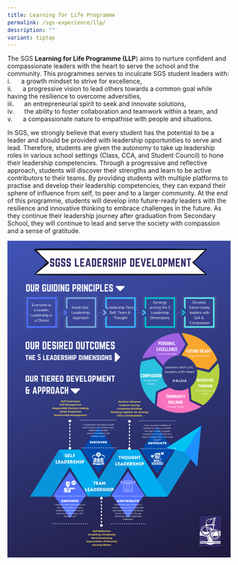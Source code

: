 ```yaml
---
title: Learning for Life Programme
permalink: /sgs-experience/llp/
description: ""
variant: tiptap
---
```

The SGS **Learning for Life Programme (LLP**) aims to nurture confident and compassionate leaders with the heart to serve the school and the community. This programmes serves to inculcate SGS student leaders with: <br>
i.&nbsp;&nbsp;&nbsp;&nbsp;&nbsp;&nbsp;a growth mindset to strive for excellence, <br>
ii.&nbsp;&nbsp;&nbsp;&nbsp;&nbsp;&nbsp;a progressive vision to lead others towards a common goal while having the resilience to overcome adversities,<br>
iii.&nbsp;&nbsp;&nbsp;&nbsp;&nbsp;&nbsp;an entrepreneurial spirit to seek and innovate solutions,<br>
iv.&nbsp;&nbsp;&nbsp;&nbsp;&nbsp;&nbsp;the ability to foster collaboration and teamwork within a team, and<br>
v.&nbsp;&nbsp;&nbsp;&nbsp;&nbsp;&nbsp;a compassionate nature to empathise with people and situations.<br>

In SGS, we strongly believe that every student has the potential to be a leader and should be provided with leadership opportunities to serve and lead. Therefore, students are given the autonomy to take up leadership roles in various school settings (Class, CCA, and Student Council) to hone their leadership competencies. Through a progressive and reflective approach, students will discover their strengths and learn to be active contributors to their teams. By providing students with multiple platforms to practise and develop their leadership competencies, they can expand their sphere of influence from self, to peer and to a larger community. At the end of this programme, students will develop into future-ready leaders with the resilience and innovative thinking to embrace challenges in the future. As they continue their leadership journey after graduation from Secondary School, they will continue to lead and serve the society with compassion and a sense of gratitude.

![](/images/LLP.png)